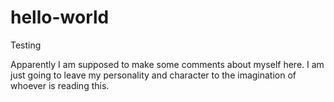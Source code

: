 # hello-world
Testing 

Apparently I am supposed to make some comments about myself here. I am just going to leave my personality and character to the imagination of whoever is reading this.
